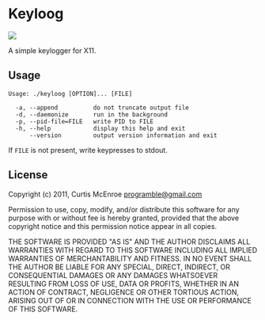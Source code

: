 # Keyloog

![](http://stillmaintained.com/programble/keyloog.png)

A simple keylogger for X11.

## Usage

    Usage: ./keyloog [OPTION]... [FILE]

      -a, --append          do not truncate output file
      -d, --daemonize       run in the background
      -p, --pid-file=FILE   write PID to FILE
      -h, --help            display this help and exit
          --version         output version information and exit

If `FILE` is not present, write keypresses to stdout.

## License

Copyright (c) 2011, Curtis McEnroe <programble@gmail.com>

Permission to use, copy, modify, and/or distribute this software for any
purpose with or without fee is hereby granted, provided that the above
copyright notice and this permission notice appear in all copies.

THE SOFTWARE IS PROVIDED "AS IS" AND THE AUTHOR DISCLAIMS ALL WARRANTIES
WITH REGARD TO THIS SOFTWARE INCLUDING ALL IMPLIED WARRANTIES OF
MERCHANTABILITY AND FITNESS. IN NO EVENT SHALL THE AUTHOR BE LIABLE FOR
ANY SPECIAL, DIRECT, INDIRECT, OR CONSEQUENTIAL DAMAGES OR ANY DAMAGES
WHATSOEVER RESULTING FROM LOSS OF USE, DATA OR PROFITS, WHETHER IN AN
ACTION OF CONTRACT, NEGLIGENCE OR OTHER TORTIOUS ACTION, ARISING OUT OF
OR IN CONNECTION WITH THE USE OR PERFORMANCE OF THIS SOFTWARE.
